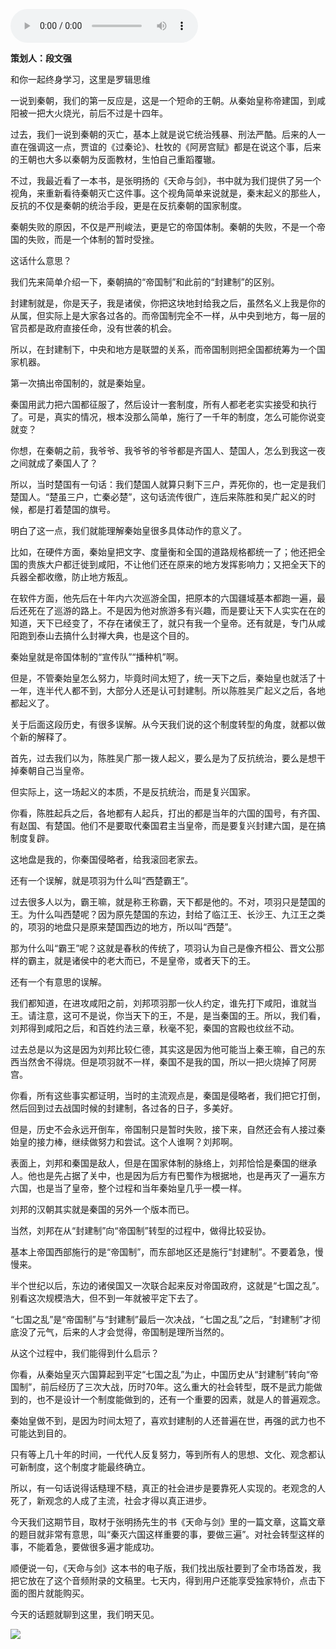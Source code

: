 <audio src="http://igetoss.cdn.igetget.com/mp3/201712/06/201712060657187613969436.mp3" controls="controls">您的浏览器不支持 audio 标签。</audio><p><b>策划人：段文强</b></p><p>和你一起终身学习，这里是罗辑思维</p><p>一说到秦朝，我们的第一反应是，这是一个短命的王朝。从秦始皇称帝建国，到咸阳被一把大火烧光，前后不过是十四年。</p><p>过去，我们一说到秦朝的灭亡，基本上就是说它统治残暴、刑法严酷。后来的人一直在强调这一点，贾谊的《过秦论》、杜牧的《阿房宫赋》都是在说这个事，后来的王朝也大多以秦朝为反面教材，生怕自己重蹈覆辙。</p><p>不过，我最近看了一本书，是张明扬的《天命与剑》，书中就为我们提供了另一个视角，来重新看待秦朝灭亡这件事。这个视角简单来说就是，秦末起义的那些人，反抗的不仅是秦朝的统治手段，更是在反抗秦朝的国家制度。</p><p>秦朝失败的原因，不仅是严刑峻法，更是它的帝国体制。秦朝的失败，不是一个帝国的失败，而是一个体制的暂时受挫。</p><p>这话什么意思？</p><p>我们先来简单介绍一下，秦朝搞的“帝国制”和此前的“封建制”的区别。</p><p>封建制就是，你是天子，我是诸侯，你把这块地封给我之后，虽然名义上我是你的从属，但实际上是大家各过各的。而帝国制完全不一样，从中央到地方，每一层的官员都是政府直接任命，没有世袭的机会。</p><p>所以，在封建制下，中央和地方是联盟的关系，而帝国制则把全国都统筹为一个国家机器。</p><p>第一次搞出帝国制的，就是秦始皇。</p><p>秦国用武力把六国都征服了，然后设计一套制度，所有人都老老实实接受和执行了。可是，真实的情况，根本没那么简单，施行了一千年的制度，怎么可能你说变就变？</p><p>你想，在秦朝之前，我爷爷、我爷爷的爷爷都是齐国人、楚国人，怎么到我这一夜之间就成了秦国人了？</p><p>所以，当时楚国有一句话：我们楚国人就算只剩下三户，弄死你的，也一定是我们楚国人。“楚虽三户，亡秦必楚”，这句话流传很广，连后来陈胜和吴广起义的时候，都是打着楚国的旗号。</p><p>明白了这一点，我们就能理解秦始皇很多具体动作的意义了。</p><p>比如，在硬件方面，秦始皇把文字、度量衡和全国的道路规格都统一了；他还把全国的贵族大户都迁徙到咸阳，不让他们还在原来的地方发挥影响力；又把全天下的兵器全都收缴，防止地方叛乱。</p><p>在软件方面，他先后在十年内六次巡游全国，把原本的六国疆域基本都跑一遍，最后还死在了巡游的路上。不是因为他对旅游多有兴趣，而是要让天下人实实在在的知道，天下已经变了，不存在诸侯王了，就只有我一个皇帝。还有就是，专门从咸阳跑到泰山去搞什么封禅大典，也是这个目的。</p><p>秦始皇就是帝国体制的“宣传队”“播种机”啊。</p><p>但是，不管秦始皇怎么努力，毕竟时间太短了，统一天下之后，秦始皇也就活了十一年，连半代人都不到，大部分人还是认可封建制。所以陈胜吴广起义之后，各地都起义了。</p><p>关于后面这段历史，有很多误解。从今天我们说的这个制度转型的角度，就都以做个新的解释了。</p><p>首先，过去我们以为，陈胜吴广那一拨人起义，要么是为了反抗统治，要么是想干掉秦朝自己当皇帝。</p><p>但实际上，这一场起义的本质，不是反抗统治，而是复兴国家。</p><p>你看，陈胜起兵之后，各地都有人起兵，打出的都是当年的六国的国号，有齐国、有赵国、有楚国。他们不是要取代秦国君主当皇帝，而是要复兴封建六国，是在搞制度复辟。</p><p>这地盘是我的，你秦国侵略者，给我滚回老家去。</p><p>还有一个误解，就是项羽为什么叫“西楚霸王”。</p><p>过去很多人以为，霸王嘛，就是称王称霸，天下都是他的。不对，项羽只是楚国的王。为什么叫西楚呢？因为原先楚国的东边，封给了临江王、长沙王、九江王之类的，项羽的地盘只是原来楚国西边的地方，所以叫“西楚”。</p><p>那为什么叫“霸王”呢？这就是春秋的传统了，项羽认为自己是像齐桓公、晋文公那样的霸主，就是诸侯中的老大而已，不是皇帝，或者天下的王。</p><p>还有一个有意思的误解。</p><p>我们都知道，在进攻咸阳之前，刘邦项羽那一伙人约定，谁先打下咸阳，谁就当王。请注意，这可不是说，你当天下的王，不是，是当秦国的王。所以，我们看，刘邦得到咸阳之后，和百姓约法三章，秋毫不犯，秦国的宫殿也纹丝不动。</p><p>过去总是以为这是因为刘邦比较仁德，其实这是因为他可能当上秦王嘛，自己的东西当然舍不得烧。但是项羽就不一样，秦国不是我的国，所以一把火烧掉了阿房宫。</p><p>你看，所有这些事实都证明，当时的主流观点是，秦国是侵略者，我们把它打倒，然后回到过去战国时候的封建制，各过各的日子，多美好。</p><p>但是，历史不会永远开倒车，帝国制只是暂时失败，接下来，自然还会有人接过秦始皇的接力棒，继续做努力和尝试。这个人谁啊？刘邦啊。</p><p>表面上，刘邦和秦国是敌人，但是在国家体制的脉络上，刘邦恰恰是秦国的继承人。他也是先占据了关中，也是因为后方有巴蜀作为根据地，也是再灭了一遍东方六国，也是当了皇帝，整个过程和当年秦始皇几乎一模一样。</p><p>刘邦的汉朝其实就是秦国的另外一个版本而已。</p><p>当然，刘邦在从“封建制”向“帝国制”转型的过程中，做得比较妥协。</p><p>基本上帝国西部施行的是“帝国制”，而东部地区还是施行“封建制”。不要着急，慢慢来。</p><p>半个世纪以后，东边的诸侯国又一次联合起来反对帝国政府，这就是“七国之乱”。别看这次规模浩大，但不到一年就被平定下去了。</p><p>“七国之乱”是“帝国制”与“封建制”最后一次决战，“七国之乱”之后，“封建制”才彻底没了元气，后来的人才会觉得，帝国制是理所当然的。</p><p>从这个过程中，我们能得到什么启示？</p><p>你看，从秦始皇灭六国算起到平定“七国之乱”为止，中国历史从“封建制”转向“帝国制”，前后经历了三次大战，历时70年。这么重大的社会转型，既不是武力能做到的，也不是设计一个制度能做到的，还有一个重要的因素，就是人的普遍观念。</p><p>秦始皇做不到，是因为时间太短了，喜欢封建制的人还普遍在世，再强的武力也不可能达到目的。</p><p>只有等上几十年的时间，一代代人反复努力，等到所有人的思想、文化、观念都认可新制度，这个制度才能最终确立。</p><p>所以，有一句话说得话糙理不糙，真正的社会进步是要靠死人实现的。老观念的人死了，新观念的人成了主流，社会才得以真正进步。</p><p>今天我们这期节目，取材于张明扬先生的书《天命与剑》里的一篇文章，这篇文章的题目就非常有意思，叫“秦灭六国这样重要的事，要做三遍”。对社会转型这样的事，不能着急，要做很多遍才能成功。</p><p>顺便说一句，《天命与剑》这本书的电子版，我们找出版社要到了全市场首发，我把它放在了这个音频附录的文稿里。七天内，得到用户还能享受独家特价，点击下面的图片就能购买。</p><p>今天的话题就聊到这里，我们明天见。</p><img src="https://piccdn.igetget.com/img/201712/05/201712052100038751338676.jpg" />